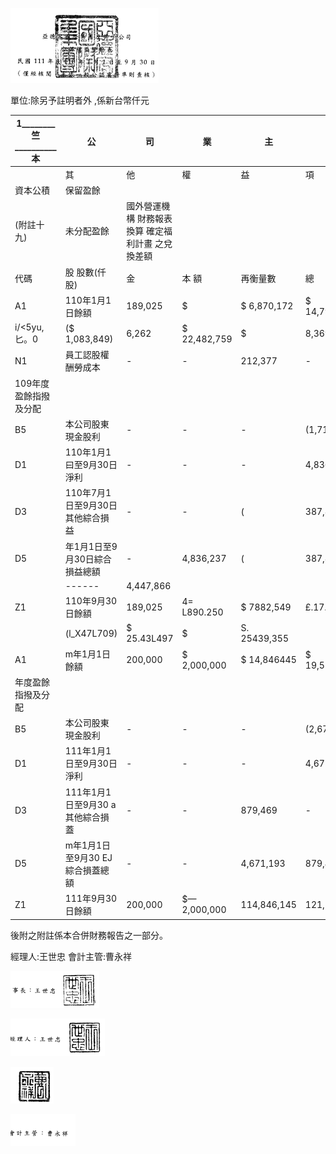 

![0_image_0.png](0_image_0.png)

單位:除另予註明者外
,係新台幣仟元

| 1________竺__________ 本   | 公                               | 司                                                | 業           | 主           | 之           | 權            | 益          |             |              |             |           |              |
|----------------------------|----------------------------------|---------------------------------------------------|--------------|--------------|--------------|---------------|-------------|-------------|--------------|-------------|-----------|--------------|
|                            | 其                               | 他                                                | 權           | 益           | 項           | 目            |             |             |              |             |           |              |
| 資本公積                   | 保留盈餘                         |                                                   |              |              |              |               |             |             |              |             |           |              |
| (附註十九)               | 未分配盈餘                       | 國外營運機構 財務報表換算 確定福利計畫 之兌換差額 |              |              |              |               |             |             |              |             |           |              |
| 代碼                       | 股 股數(仟股)                  | 金                                                | 本 額        | 再衡量數     | 總           | 計            | 非控 制權益 | 權益總額    |              |             |           |              |
| A1                         | 110年1月1日餘額                  | 189,025                                           | $            | $ 6,870,172  | $ 14,799,924 | $             | ",          |             |              |             |           |              |
| i/<5yu,匕。0              | ($ 1,083,849)                    | 6,262                                             | $ 22,482,759 | $            | 8,369        | $ 22,491,128  |             |             |              |             |           |              |
| N1                         | 員工認股權酬勞成本               | -                                                 | -            | 212,377      | -            | -             | -           | 212,377     | -            | 212,377     |           |              |
| 109年度盈餘指撥及分配      |                                  |                                                   |              |              |              |               |             |             |              |             |           |              |
| B5                         | 本公司股東現金股利               | -                                                 | -            | -            | (1,712,016)  | -             | -           | (1,712,016) | -            | (1,71X016)  |           |              |
| D1                         | 110年1月1曰至9月30日淨利         | -                                                 | -            | -            | 4,836,237    | -             | -           | 4,836,237   | (            | 529)        | 4,835708  |              |
| D3                         | 110年7月1日至9月30日其他綜合損益 | -                                                 | -            | (            | 387,860)     | (             | 387,860)    | 18          | (            | 387,842)    |           |              |
| D5                         | 年1月1日至9月30日綜合損益總額    | -                                                 | 4,836,237    | (            | 387,860)     | 4,448,377     | (           | 511)        |              |             |           |              |
|                            | \------                          | 4,447,866                                         |              |              |              |               |             |             |              |             |           |              |
| Z1                         | 110年9月30日餘額                 | 189,025                                           | 4= L890.250  | $ 7882,549   | £.17.9205    | $             | 6,262       | 7,858       |              |             |           |              |
|                            | (l_X47L709)                      | $ 25.43L497                                       | $            | S. 25439,355 |              |               |             |             |              |             |           |              |
| A1                         | m年1月1日餘額                    | 200,000                                           | $ 2,000,000  | $ 14,846445  | $ 19,529,933 | ($ 1,238,417) | $           | 6,262       | $ 35,143,923 | $           | 7,748     | $ 35,151,671 |
| 年度盈餘指撥及分配         |                                  |                                                   |              |              |              |               |             |             |              |             |           |              |
| B5                         | 本公司股東現金股利               | -                                                 | -            | -            | (2,675,892)  | -             | -           | (2,675,892) | -            | (2,675,892) |           |              |
| D1                         | 111年1月1日至9月30日淨利         | -                                                 | -            | -            | 4,671,193    | -             | -           | 4,671,193   | (            | 362)        | 4,670,831 |              |
| D3                         | 111年1月1日至9月30 a其他綜合損蓋 | -                                                 | -            | 879,469      | -            | 879,469       | 〕I丿       | 879,438     |              |             |           |              |
| D5                         | m年1月1日至9月30 EJ綜合損蓋總額  | -                                                 | -            | 4,671,193    | 879,469      | -             | 5,550,662   | (-----jyo ) | 5,550,269    |             |           |              |
| Z1                         | 111年9月30日餘額                 | 200,000                                           | $—2,000,000  | 114,846,145  | 121,525,234  | ($— 358,94&)  | A           | 6,262       | SJM1O93      | I—Z355      | 0^026,048 |              |

後附之附註係本合併財務報告之一部分。

經理人:王世忠 會計主管:曹永祥

![0_image_1.png](0_image_1.png)

![0_image_2.png](0_image_2.png)

![0_image_3.png](0_image_3.png)

![0_image_4.png](0_image_4.png)

